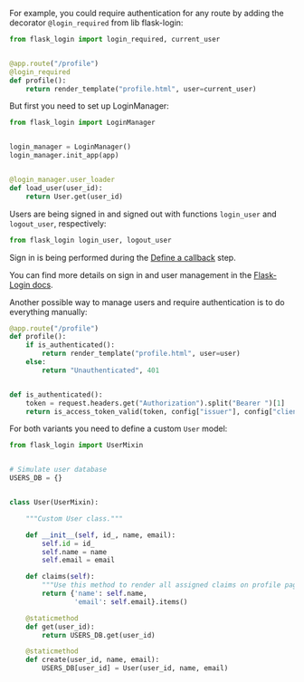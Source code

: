 For example, you could require authentication for any route by adding the decorator `@login_required` from lib flask-login:

```py
from flask_login import login_required, current_user


@app.route("/profile")
@login_required
def profile():
    return render_template("profile.html", user=current_user)
```

But first you need to set up LoginManager:

```py
from flask_login import LoginManager


login_manager = LoginManager()
login_manager.init_app(app)


@login_manager.user_loader
def load_user(user_id):
    return User.get(user_id)
```

Users are being signed in and signed out with functions `login_user` and `logout_user`, respectively:

```py
from flask_login login_user, logout_user
```

Sign in is being performed during the [Define a callback](/docs/guides/sign-into-web-app/python/main/#understand-the-callback-route) step.

You can find more details on sign in and user management in the [Flask-Login docs](https://flask-login.readthedocs.io/en/latest/).

Another possible way to manage users and require authentication is to do everything manually:

```py
@app.route("/profile")
def profile():
    if is_authenticated():
        return render_template("profile.html", user=user)
    else:
        return "Unauthenticated", 401


def is_authenticated():
    token = request.headers.get("Authorization").split("Bearer ")[1]
    return is_access_token_valid(token, config["issuer"], config["client_id"])
```

For both variants you need to define a custom `User` model:
```py
from flask_login import UserMixin


# Simulate user database
USERS_DB = {}


class User(UserMixin):

    """Custom User class."""

    def __init__(self, id_, name, email):
        self.id = id_
        self.name = name
        self.email = email

    def claims(self):
        """Use this method to render all assigned claims on profile page."""
        return {'name': self.name,
                'email': self.email}.items()

    @staticmethod
    def get(user_id):
        return USERS_DB.get(user_id)

    @staticmethod
    def create(user_id, name, email):
        USERS_DB[user_id] = User(user_id, name, email)
```
